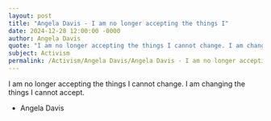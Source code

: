 ```yaml
---
layout: post
title: "Angela Davis - I am no longer accepting the things I"
date: 2024-12-28 12:00:00 -0000
author: Angela Davis
quote: "I am no longer accepting the things I cannot change. I am changing the things I cannot accept."
subject: Activism
permalink: /Activism/Angela Davis/Angela Davis - I am no longer accepting the things I
---
```


I am no longer accepting the things I cannot change. I am changing the things I cannot accept.

- Angela Davis
